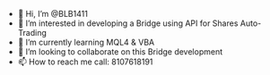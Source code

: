 - 👋 Hi, I’m @BLB1411
- 👀 I’m interested in developing a Bridge using API for Shares Auto-Trading
- 🌱 I’m currently learning MQL4 & VBA
- 💞️ I’m looking to collaborate on this Bridge development
- 📫 How to reach me call: 8107618191

<!---
BLB1411/BLB1411 is a ✨ special ✨ repository because its `README.md` (this file) appears on your GitHub profile.
You can click the Preview link to take a look at your changes.
--->
